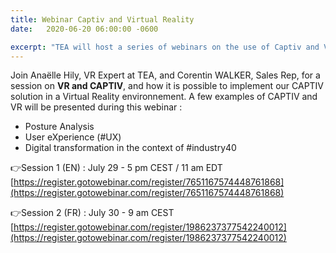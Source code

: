 ```yaml
---
title: Webinar Captiv and Virtual Reality
date:   2020-06-20 06:00:00 -0600

excerpt: "TEA will host a series of webinars on the use of Captiv and Virtual Reality"
---
```


Join Anaëlle Hily, VR Expert at TEA, and Corentin WALKER, Sales Rep, for a session on **VR and CAPTIV**, and how it is possible to implement our CAPTIV solution in a Virtual Reality environnement.
A few examples of CAPTIV and VR will be presented during this webinar :
- Posture Analysis
- User eXperience (#UX)
- Digital transformation in the context of #industry40 



👉Session 1 (EN) : July 29 - 5 pm CEST / 11 am EDT [https://register.gotowebinar.com/register/7651167574448761868](https://register.gotowebinar.com/register/7651167574448761868)


👉Session 2 (FR) : July 30 - 9 am CEST  [https://register.gotowebinar.com/register/1986237377542240012](https://register.gotowebinar.com/register/1986237377542240012)
